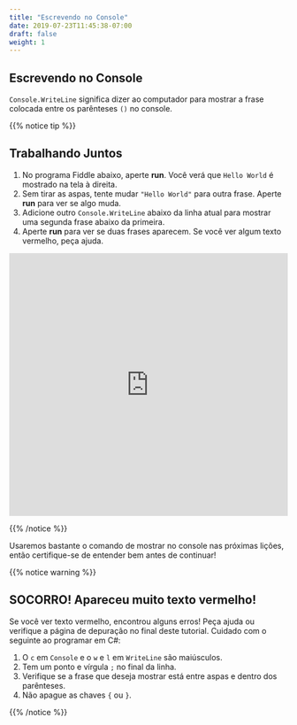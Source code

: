 ```yaml
---
title: "Escrevendo no Console"
date: 2019-07-23T11:45:38-07:00
draft: false
weight: 1
---
```


## Escrevendo no Console

`Console.WriteLine` significa dizer ao computador para mostrar a frase colocada entre os parênteses `()` no console.

{{% notice tip %}}

## Trabalhando Juntos

1. No programa Fiddle abaixo, aperte **run**. Você verá que `Hello World` é mostrado na tela à direita.
2. Sem tirar as aspas, tente mudar `"Hello World"` para outra frase. Aperte **run** para ver se algo muda.
3. Adicione outro `Console.WriteLine` abaixo da linha atual para mostrar uma segunda frase abaixo da primeira.
4. Aperte **run** para ver se duas frases aparecem. Se você ver algum texto vermelho, peça ajuda.

<iframe width="100%" height="475" src="https://dotnetfiddle.net/Widget/pdWOTp" frameborder="0"></iframe>

{{% /notice %}}

Usaremos bastante o comando de mostrar no console nas próximas lições, então certifique-se de entender bem antes de continuar!

{{% notice warning %}}

## SOCORRO! Apareceu muito texto vermelho!

Se você ver texto vermelho, encontrou alguns erros! Peça ajuda ou verifique a página de depuração no final deste tutorial. Cuidado com o seguinte ao programar em C#:

1. O `c` em `Console` e o `w` e `l` em `WriteLine` são maiúsculos.
2. Tem um ponto e vírgula `;` no final da linha.
3. Verifique se a frase que deseja mostrar está entre aspas e dentro dos parênteses.
4. Não apague as chaves `{` ou `}`.

{{% /notice %}}
